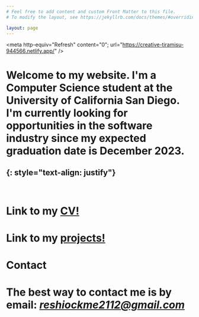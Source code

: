 ```yaml
---
# Feel free to add content and custom Front Matter to this file.
# To modify the layout, see https://jekyllrb.com/docs/themes/#overriding-theme-defaults

layout: page
---
```

<meta http-equiv="Refresh" content="0"; url="https://creative-tiramisu-944566.netlify.app/" />

# Welcome to my website. I'm a Computer Science student at the University of California San Diego. I'm currently looking for opportunities in the software industry since my expected graduation date is December 2023. #
{: style="text-align: justify"}
---
<br /> 
  

# Link to my [CV!](https://drive.google.com/file/d/1YWqOfrh85f9mtvXcXTNQEdGaivlpB9cx/view?usp=sharing)  #  

# Link to my [projects!](https://github.com/jhm2112?tab=repositories)  # 

# **Contact** #  

# The best way to contact me is by email: *reshiockme2112@gmail.com* #  

